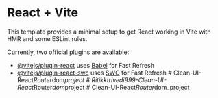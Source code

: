 # React + Vite

This template provides a minimal setup to get React working in Vite with HMR and some ESLint rules.

Currently, two official plugins are available:

- [@vitejs/plugin-react](https://github.com/vitejs/vite-plugin-react/blob/main/packages/plugin-react/README.md) uses [Babel](https://babeljs.io/) for Fast Refresh
- [@vitejs/plugin-react-swc](https://github.com/vitejs/vite-plugin-react-swc) uses [SWC](https://swc.rs/) for Fast Refresh
#   C l e a n - U I - R e a c t _ R o u t e r _ d o m _ p r o j e c t  
 #   R i t i k k t r i v e d i 9 9 9 - C l e a n - U I - R e a c t _ R o u t e r _ d o m _ p r o j e c t  
 #   C l e a n - U I - R e a c t _ R o u t e r _ d o m _ p r o j e c t  
 